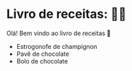 # Livro de receitas: :man_cook:

Olá! Bem vindo ao livro de receitas :wave:

- Estrogonofe de champignon
- Pavê de chocolate
- Bolo de chocolate
